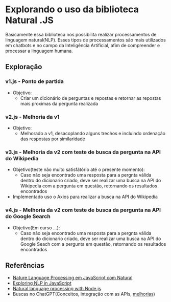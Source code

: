 
# Explorando o uso da biblioteca Natural .JS
Basicamente essa biblioteca nos possibilita realizar processamentos de linguagem natural(NLP). Esses tipos de processamentos são mais utilizados em chatbots e no campo da Inteligência Artificial, afim de compreender e processar a linguagem humana.







## Exploração

### v1.js - Ponto de partida
- Objetivo:
    - Criar um dicionário de perguntas e repostas e retornar as repostas mais proximas da pergunta realizada

### v2.js - Melhoria da v1
- Objetivo:
    - Melhorado a v1, desacoplando alguns trechos e incluindo ordenação das respostas por similaridade  

### v3.js - Melhoria da v2 com teste de busca da pergunta na API do Wikipedia
- Objetivo(teste não muito satisfátório até o presente momento):
    - Caso não seja encontrado uma resposta para a pergnta válida dentro do dicionario criado, deve ser realizar uma busca na API do Wikipedia com a pergunta em questão, retornando os resultados encontrados
- Implementado uso o Axios para realizar a busca na API do Wikipedia

### v4.js - Melhoria da v2 com teste de busca da pergunta na API do Google Search
- Objetivo(Em curso ...):
    - Caso não seja encontrado uma resposta para a pergnta válida dentro do dicionario criado, deve ser realizar uma busca na API do Google Seach com a pergunta em questão, retornando os resultados encontrados
## Referências

 - [Nature Language Processing em JavaScript com Natural](https://rubenmarcus.medium.com/nature-language-processing-em-javascript-com-natural-4e62c1c6231e)
 - [Exploring NLP in JavaScript](https://medium.com/analytics-vidhya/exploring-nlp-in-javascript-dbbadc9aab3a)
 - [Natural language processing with Node.js](https://blog.logrocket.com/natural-language-processing-node-js/)
 - Buscas no ChatGPT(Conceitos, integração com as APIs, [melhorias](./melhoria-v2-chat_gpt.md))





